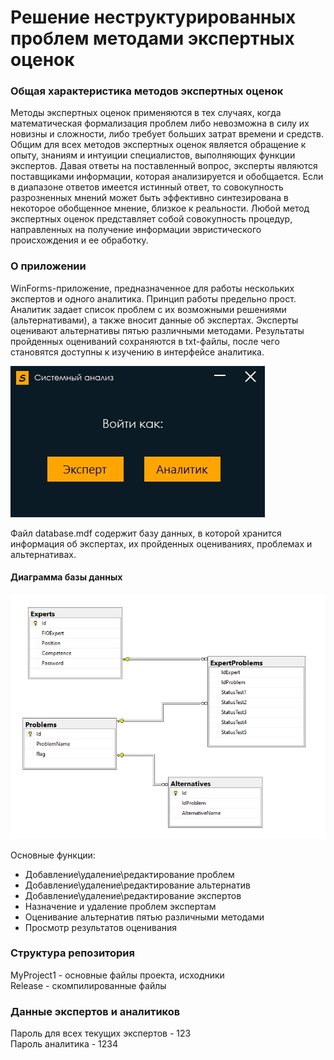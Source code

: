Решение неструктурированных проблем методами экспертных оценок
========================

### Общая характеристика методов экспертных оценок

  Методы экспертных оценок применяются в тех случаях, когда математическая формализация проблем либо невозможна в силу их новизны и сложности, либо требует больших затрат времени и средств. Общим для всех методов экспертных оценок является обращение к опыту, знаниям и интуиции специалистов, выполняющих функции экспертов. Давая ответы на поставленный вопрос, эксперты являются поставщиками информации, которая анализируется и обобщается. Если в диапазоне ответов имеется истинный ответ, то совокупность разрозненных мнений
может быть эффективно синтезирована в некоторое обобщенное мнение, близкое к реальности. Любой метод экспертных оценок представляет собой совокупность процедур, направленных на получение информации эвристического происхождения и ее обработку.

### О приложении

WinForms-приложение, предназначенное для работы нескольких экспертов и одного аналитика. Принцип работы предельно прост. Аналитик задает список проблем с их возможными решениями (альтернативами), а также вносит данные об экспертах. Эксперты оценивают альтернативы пятью различными методами. Результаты пройденных оцениваний сохраняются в txt-файлы, после чего становятся доступны к изучению в интерфейсе аналитика.

![Основное окно](screenshots/main.jpg)

Файл database.mdf содержит базу данных, в которой хранится информация об экспертах, их пройденных оцениваниях, проблемах и альтернативах.

#### Диаграмма базы данных
![Диаграмма](screenshots/diagram.jpg)

Основные функции:
- Добавление\удаление\редактирование проблем
- Добавление\удаление\редактирование альтернатив
- Добавление\удаление\редактирование экспертов
- Назначение и удаление проблем экспертам
- Оценивание альтернатив пятью различными методами
- Просмотр результатов оценивания

### Структура репозитория
MyProject1 - основные файлы проекта, исходники  
Release - скомпилированные файлы  

### Данные экспертов и аналитиков
Пароль для всех текущих экспертов - 123  
Пароль аналитика - 1234
